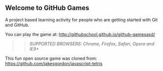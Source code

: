 ## Welcome to GitHub Games

A project based learning activity for people who are getting started with Git and GitHub.

You can play the game at: http://githubschool.github.io/github-gamesasd/

>> _*SUPPORTED BROWSERS*: Chrome, Firefox, Safari, Opera and IE9+_

This fun open source game was cloned from: https://github.com/jakesgordon/javascript-tetris
